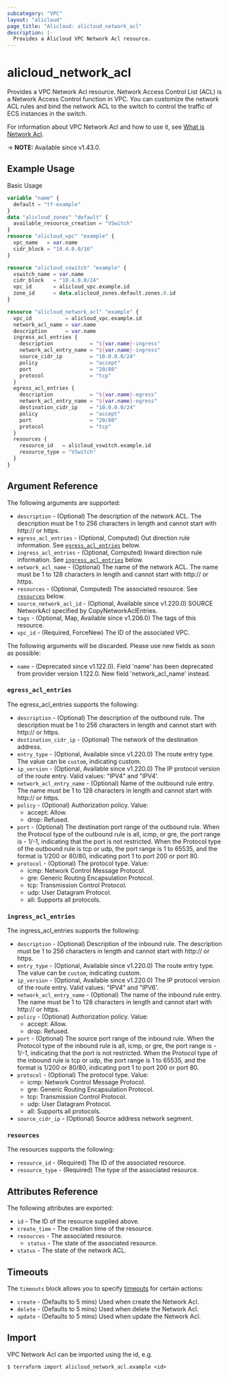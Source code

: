 ```yaml
---
subcategory: "VPC"
layout: "alicloud"
page_title: "Alicloud: alicloud_network_acl"
description: |-
  Provides a Alicloud VPC Network Acl resource.
---
```


# alicloud_network_acl

Provides a VPC Network Acl resource. Network Access Control List (ACL) is a Network Access Control function in VPC. You can customize the network ACL rules and bind the network ACL to the switch to control the traffic of ECS instances in the switch.

For information about VPC Network Acl and how to use it, see [What is Network Acl](https://www.alibabacloud.com/help/en/ens/latest/createnetworkacl).

-> **NOTE:** Available since v1.43.0.

## Example Usage

Basic Usage

```terraform
variable "name" {
  default = "tf-example"
}
data "alicloud_zones" "default" {
  available_resource_creation = "VSwitch"
}
resource "alicloud_vpc" "example" {
  vpc_name   = var.name
  cidr_block = "10.4.0.0/16"
}

resource "alicloud_vswitch" "example" {
  vswitch_name = var.name
  cidr_block   = "10.4.0.0/24"
  vpc_id       = alicloud_vpc.example.id
  zone_id      = data.alicloud_zones.default.zones.0.id
}

resource "alicloud_network_acl" "example" {
  vpc_id           = alicloud_vpc.example.id
  network_acl_name = var.name
  description      = var.name
  ingress_acl_entries {
    description            = "${var.name}-ingress"
    network_acl_entry_name = "${var.name}-ingress"
    source_cidr_ip         = "10.0.0.0/24"
    policy                 = "accept"
    port                   = "20/80"
    protocol               = "tcp"
  }
  egress_acl_entries {
    description            = "${var.name}-egress"
    network_acl_entry_name = "${var.name}-egress"
    destination_cidr_ip    = "10.0.0.0/24"
    policy                 = "accept"
    port                   = "20/80"
    protocol               = "tcp"
  }
  resources {
    resource_id   = alicloud_vswitch.example.id
    resource_type = "VSwitch"
  }
}
```

## Argument Reference

The following arguments are supported:
* `description` - (Optional) The description of the network ACL.  The description must be 1 to 256 characters in length and cannot start with http:// or https.
* `egress_acl_entries` - (Optional, Computed) Out direction rule information. See [`egress_acl_entries`](#egress_acl_entries) below.
* `ingress_acl_entries` - (Optional, Computed) Inward direction rule information. See [`ingress_acl_entries`](#ingress_acl_entries) below.
* `network_acl_name` - (Optional) The name of the network ACL.  The name must be 1 to 128 characters in length and cannot start with http:// or https.
* `resources` - (Optional, Computed) The associated resource. See [`resources`](#resources) below.
* `source_network_acl_id` - (Optional, Available since v1.220.0) SOURCE NetworkAcl specified by CopyNetworkAclEntries.
* `tags` - (Optional, Map, Available since v1.206.0) The tags of this resource.
* `vpc_id` - (Required, ForceNew) The ID of the associated VPC.

The following arguments will be discarded. Please use new fields as soon as possible:
* `name` - (Deprecated since v1.122.0). Field 'name' has been deprecated from provider version 1.122.0. New field 'network_acl_name' instead.

### `egress_acl_entries`

The egress_acl_entries supports the following:
* `description` - (Optional) The description of the outbound rule.  The description must be 1 to 256 characters in length and cannot start with http:// or https.
* `destination_cidr_ip` - (Optional) The network of the destination address.
* `entry_type` - (Optional, Available since v1.220.0) The route entry type. The value can be `custom`, indicating custom.
* `ip_version` - (Optional, Available since v1.220.0) The IP protocol version of the route entry. Valid values: "IPV4" and "IPV4'.
* `network_acl_entry_name` - (Optional) Name of the outbound rule entry.  The name must be 1 to 128 characters in length and cannot start with http:// or https.
* `policy` - (Optional) Authorization policy. Value:
  - accept: Allow.
  - drop: Refused.
* `port` - (Optional) The destination port range of the outbound rule.  When the Protocol type of the outbound rule is all, icmp, or gre, the port range is - 1/-1, indicating that the port is not restricted. When the Protocol type of the outbound rule is tcp or udp, the port range is 1 to 65535, and the format is 1/200 or 80/80, indicating port 1 to port 200 or port 80.
* `protocol` - (Optional) The protocol type. Value:
  - icmp: Network Control Message Protocol.
  - gre: Generic Routing Encapsulation Protocol.
  - tcp: Transmission Control Protocol.
  - udp: User Datagram Protocol.
  - all: Supports all protocols.

### `ingress_acl_entries`

The ingress_acl_entries supports the following:
* `description` - (Optional) Description of the inbound rule.  The description must be 1 to 256 characters in length and cannot start with http:// or https.
* `entry_type` - (Optional, Available since v1.220.0) The route entry type. The value can be `custom`, indicating custom.
* `ip_version` - (Optional, Available since v1.220.0) The IP protocol version of the route entry. Valid values: "IPV4" and "IPV6'.
* `network_acl_entry_name` - (Optional) The name of the inbound rule entry.  The name must be 1 to 128 characters in length and cannot start with http:// or https.
* `policy` - (Optional) Authorization policy. Value:
  - accept: Allow.
  - drop: Refused.
* `port` - (Optional) The source port range of the inbound rule.  When the Protocol type of the inbound rule is all, icmp, or gre, the port range is - 1/-1, indicating that the port is not restricted. When the Protocol type of the inbound rule is tcp or udp, the port range is 1 to 65535, and the format is 1/200 or 80/80, indicating port 1 to port 200 or port 80.
* `protocol` - (Optional) The protocol type. Value:
  - icmp: Network Control Message Protocol.
  - gre: Generic Routing Encapsulation Protocol.
  - tcp: Transmission Control Protocol.
  - udp: User Datagram Protocol.
  - all: Supports all protocols.
* `source_cidr_ip` - (Optional) Source address network segment.

### `resources`

The resources supports the following:
* `resource_id` - (Required) The ID of the associated resource.
* `resource_type` - (Required) The type of the associated resource.

## Attributes Reference

The following attributes are exported:
* `id` - The ID of the resource supplied above.
* `create_time` - The creation time of the resource.
* `resources` - The associated resource.
  * `status` - The state of the associated resource.
* `status` - The state of the network ACL.

## Timeouts

The `timeouts` block allows you to specify [timeouts](https://www.terraform.io/docs/configuration-0-11/resources.html#timeouts) for certain actions:
* `create` - (Defaults to 5 mins) Used when create the Network Acl.
* `delete` - (Defaults to 5 mins) Used when delete the Network Acl.
* `update` - (Defaults to 5 mins) Used when update the Network Acl.

## Import

VPC Network Acl can be imported using the id, e.g.

```shell
$ terraform import alicloud_network_acl.example <id>
```